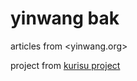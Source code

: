 # yinwang bak

articles from <yinwang.org>

project from [kurisu project](https://kuricat.com/project)
